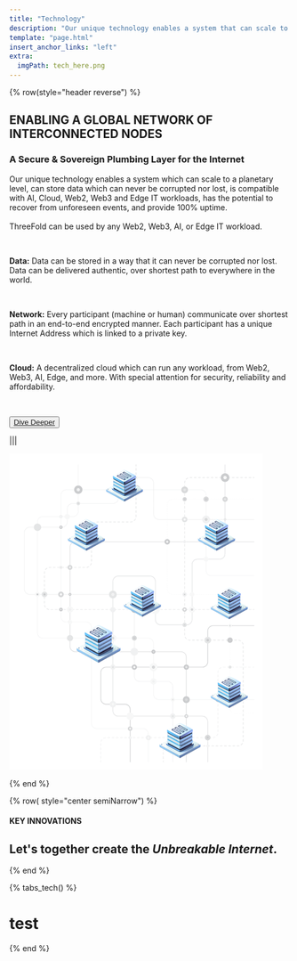 ```yaml
---
title: "Technology"
description: "Our unique technology enables a system that can scale to a planetary level and store data that can never be corrupted or lost."
template: "page.html"
insert_anchor_links: "left"
extra:
  imgPath: tech_here.png
---
```



<!-- section 1  -->

<div class="container mx-auto">

{% row(style="header reverse") %}

## <span class="text-xl subtitle">ENABLING A GLOBAL NETWORK OF INTERCONNECTED NODES</span>

### **A Secure & Sovereign Plumbing Layer for the Internet**

Our unique technology enables a system which can scale to a planetary level, can store data which can never be corrupted nor lost, is compatible with AI, Cloud, Web2, Web3 and Edge IT workloads, has the potential to recover from unforeseen events, and provide 100% uptime. 
<br><br>
ThreeFold can be used by any Web2, Web3, AI, or Edge IT workload.

<br>

**Data:** Data can be stored in a way that it can never be corrupted nor lost. Data can be delivered authentic, over shortest path to everywhere in the world.

<br>

**Network:** Every participant (machine or human) communicate over shortest path in an end-to-end encrypted manner. Each participant has a unique Internet Address which is linked to a private key.

<br>

**Cloud:** A decentralized cloud which can run any workload, from Web2, Web3, AI, Edge, and more. With special attention for security, reliability and affordability.

<br>

<button class="blue_b">[Dive Deeper](https://threefold.info/tech/tech/overview.html)</button>


|||

![Image](tech_here.png#mx-auto)

{% end %}


<!-- section 2  -->

{% row( style="center semiNarrow") %}

#### <span class="green_text">KEY INNOVATIONS</span>

## **Let's together create the <span class="blue">*Unbreakable Internet*</span>.**

{% end %}

{% tabs_tech() %}

# test

{% end %}

</div>



<style>

.card_h{
  height: 170px !important;
}
     .road_border{
    
      border-left: 1px solid #cbcbcb;

    }

</style>